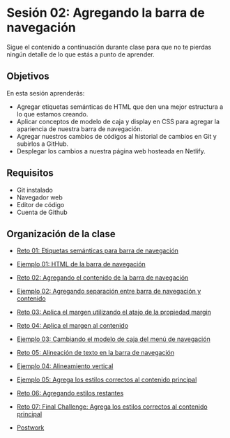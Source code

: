 # Sesión 02: Agregando la barra de navegación

Sigue el contenido a continuación durante clase para que no te pierdas ningún
detalle de lo que estás a punto de aprender.

## Objetivos

En esta sesión aprenderás:

- Agregar etiquetas semánticas de HTML que den una mejor estructura a lo que
  estamos creando.
- Aplicar conceptos de modelo de caja y display en CSS para agregar la
  apariencia de nuestra barra de navegación.
- Agregar nuestros cambios de códigos al historial de cambios en Git y subirlos
  a GitHub.
- Desplegar los cambios a nuestra página web hosteada en Netlify.

## Requisitos

- Git  instalado
- Navegador web
- Editor de código 
- Cuenta de Github

## Organización de la clase

- [Reto  01: Etiquetas semánticas para barra de navegación](https://github.com/beduExpert/A1-Frontend-Fundamentals-2020/tree/master/sesion-02/reto-01)

- [Ejemplo 01: HTML de la barra de navegación](https://github.com/beduExpert/A1-Frontend-Fundamentals-2020/tree/master/sesion-02/Ejemplo%2001)

- [Reto  02: Agregando el contenido de la barra de navegación](https://github.com/beduExpert/A1-Frontend-Fundamentals-2020/tree/master/sesion-02/reto-02)

- [Ejemplo  02: Agregando separación entre barra de navegación y contenido](https://github.com/beduExpert/A1-Frontend-Fundamentals-2020/tree/master/sesion-02/Ejemplo%2002)

- [Reto  03: Aplica el margen utilizando el atajo de la propiedad margin](https://github.com/beduExpert/A1-Frontend-Fundamentals-2020/tree/master/sesion-02/reto-03)

- [Reto  04: Aplica el margen al contenido](https://github.com/beduExpert/A1-Frontend-Fundamentals-2020/tree/master/sesion-02/reto-04)

- [Ejemplo  03: Cambiando el modelo de caja del menú de navegación](https://github.com/beduExpert/A1-Frontend-Fundamentals-2020/tree/master/sesion-02/Ejemplo%2003)

- [Reto  05: Alineación de texto en la barra de navegación](https://github.com/beduExpert/A1-Frontend-Fundamentals-2020/tree/master/sesion-02/reto-05)

- [Ejemplo  04: Alineamiento vertical](https://github.com/beduExpert/A1-Frontend-Fundamentals-2020/tree/master/sesion-02/Ejemplo%2004)

- [Ejemplo  05: Agrega los estilos correctos al contenido principal](https://github.com/beduExpert/A1-Frontend-Fundamentals-2020/tree/master/sesion-02/Ejemplo%2005)












- [Reto  06: Agregando estilos restantes](https://github.com/beduExpert/A1-Frontend-Fundamentals-2020/tree/master/sesion-02/reto-06)

- [Reto  07: Final Challenge: Agrega los estilos correctos al contenido principal](https://github.com/beduExpert/A1-Frontend-Fundamentals-2020/tree/master/sesion-02/reto-07)

- [Postwork](https://github.com/beduExpert/A1-Frontend-Fundamentals-2020/tree/master/sesion-02/postwork)


